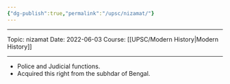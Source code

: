 ```yaml
---
{"dg-publish":true,"permalink":"/upsc/nizamat/"}
---
```


----
Topic: nizamat
Date: 2022-06-03
Course: [[UPSC/Modern History\|Modern History]] 

----
- Police and Judicial functions.
- Acquired this right from the subhdar of Bengal.

